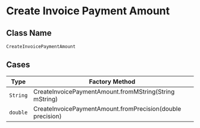
# Create Invoice Payment Amount

## Class Name

`CreateInvoicePaymentAmount`

## Cases

| Type | Factory Method |
|  --- | --- |
| `String` | CreateInvoicePaymentAmount.fromMString(String mString) |
| `double` | CreateInvoicePaymentAmount.fromPrecision(double precision) |

